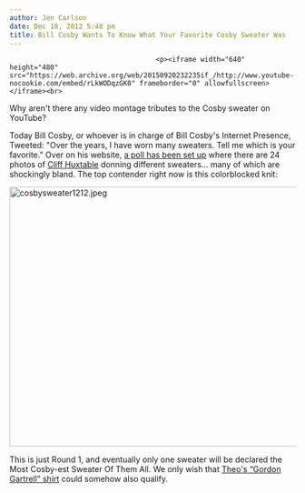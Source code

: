```yaml
---
author: Jen Carlson
date: Dec 18, 2012 5:48 pm
title: Bill Cosby Wants To Know What Your Favorite Cosby Sweater Was
---
```


	
										<p><iframe width="640" height="480" src="https://web.archive.org/web/20150920232235if_/http://www.youtube-nocookie.com/embed/rLkWODqzGK0" frameborder="0" allowfullscreen></iframe><br>
<span class="photo_caption">Why aren&apos;t there any video montage tributes to the Cosby sweater on YouTube?</span></p>

<p>Today Bill Cosby, or whoever is in charge of Bill Cosby&apos;s Internet Presence, Tweeted: &quot;Over the years, I have worn many sweaters. Tell me which is your favorite.&quot; Over on his website, <a href="https://web.archive.org/web/20150920232235/http://billcosby.com/polls">a poll has been set up</a> where there are 24 photos of <a href="https://web.archive.org/web/20150920232235/http://gothamist.com/tags/thecosbyshow">Cliff Huxtable</a> donning different sweaters... many of which are shockingly bland. The top contender right now is this colorblocked knit:</p>

<p><span class="mt-enclosure mt-enclosure-image" style="display: inline;"> <img alt="cosbysweater1212.jpeg" src="https://web.archive.org/web/20150920232235im_/http://gothamist.com/attachments/arts_jen/cosbysweater1212.jpeg" width="640" height="457" class="image-none"> </span></p>

<p>This is just Round 1, and eventually only one sweater will be declared the Most Cosby-est Sweater Of Them All. We only wish that <a href="https://web.archive.org/web/20150920232235/http://www.youtube.com/watch?v=crnPfls0fHw">Theo&apos;s &#x201C;Gordon Gartrell&#x201D; shirt</a> could somehow also qualify.</p>					
										
									
				